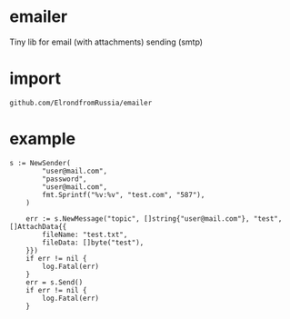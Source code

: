 # emailer
Tiny lib for email (with attachments) sending (smtp)

# import
```github.com/ElrondfromRussia/emailer```

# example
```
s := NewSender(
		"user@mail.com",
		"password",
		"user@mail.com",
		fmt.Sprintf("%v:%v", "test.com", "587"),
	)

	err := s.NewMessage("topic", []string{"user@mail.com"}, "test", []AttachData{{
		fileName: "test.txt",
		fileData: []byte("test"),
	}})
	if err != nil {
		log.Fatal(err)
	}
	err = s.Send()
	if err != nil {
		log.Fatal(err)
	}
```
